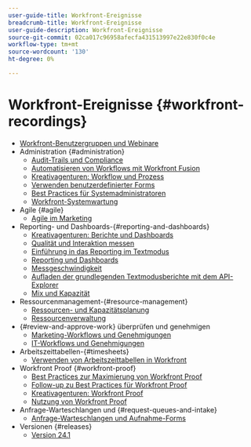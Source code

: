 ```yaml
---
user-guide-title: Workfront-Ereignisse
breadcrumb-title: Workfront-Ereignisse
user-guide-description: Workfront-Ereignisse
source-git-commit: 02ca017c96958afecfa431513997e22e830f0c4e
workflow-type: tm+mt
source-wordcount: '130'
ht-degree: 0%

---
```



# Workfront-Ereignisse {#workfront-recordings}

+ [Workfront-Benutzergruppen und Webinare](overview.md)
+ Administration {#administration}
   + [Audit-Trails und Compliance](user-groups/audit-trails-and-compliance.md)
   + [Automatisieren von Workflows mit Workfront Fusion](user-groups/automating-workflows-with-workfront-fusion.md)
   + [Kreativagenturen: Workflow und Prozess](user-groups/creative-agencies-workflows-and-process.md)
   + [Verwenden benutzerdefinierter Forms](user-groups/leveraging-custom-forms.md)
   + [Best Practices für Systemadministratoren](user-groups/system-admin-best-practices.md)
   + [Workfront-Systemwartung](user-groups/workfront-system-maintenance.md)
+ Agile {#agile}
   + [Agile im Marketing](user-groups/agile-in-marketing.md)
+ Reporting- und Dashboards-{#reporting-and-dashboards}
   + [Kreativagenturen: Berichte und Dashboards](user-groups/creative-agencies-reporting-and-dashboards.md)
   + [Qualität und Interaktion messen](webinars/gauging-quality-and-engagement.md)
   + [Einführung in das Reporting im Textmodus](webinars/introduction-to-text-mode-reporting.md)
   + [Reporting und Dashboards](user-groups/reporting-and-dashboards.md)
   + [Messgeschwindigkeit](webinars/measuring-velocity.md)
   + [Aufladen der grundlegenden Textmodusberichte mit dem API-Explorer](webinars/supercharge-basic-text-mode-reporting-using-the-api-explorer.md)
   + [Mix und Kapazität](webinars/understanding-mix-and-capacity.md)
+ Ressourcenmanagement-{#resource-management}
   + [Ressourcen- und Kapazitätsplanung](user-groups/resource-and-capacity-planning.md)
   + [Ressourcenverwaltung](user-groups/resource-management.md)
+ {#review-and-approve-work} überprüfen und genehmigen
   + [Marketing-Workflows und Genehmigungen](user-groups/marketing-workflows-and-approvals.md)
   + [IT-Workflows und Genehmigungen](user-groups/it-workflows-and-approvals.md)
+ Arbeitszeittabellen-{#timesheets}
   + [Verwenden von Arbeitszeittabellen in Workfront](user-groups/utilizing-timesheets-in-workfront.md)
+ Workfront Proof {#workfront-proof}
   + [Best Practices zur Maximierung von Workfront Proof](webinars/best-practices-to-maximize-workfront-proof.md)
   + [Follow-up zu Best Practices für Workfront Proof](webinars/follow-up-to-workfront-proof-best-practices.md)
   + [Kreativagenturen: Workfront Proof](user-groups/creative-agencies-workfront-proof.md)
   + [Nutzung von Workfront Proof](user-groups/leveraging-workfront-proof.md)
+ Anfrage-Warteschlangen und {#request-queues-and-intake}
   + [Anfrage-Warteschlangen und Aufnahme-Forms](user-groups/request-queues-and-intake-forms.md)
+ Versionen {#releases}
   + [Version 24.1](webinars/24-1-release-webinar.md)